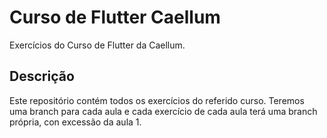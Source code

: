 # Curso de Flutter Caellum  

Exercícios do Curso de Flutter da Caellum.


## Descrição

Este repositório contém todos os exercícios do referido curso. Teremos uma branch para cada aula e cada exercício de cada aula terá uma branch própria, con excessão da aula 1.